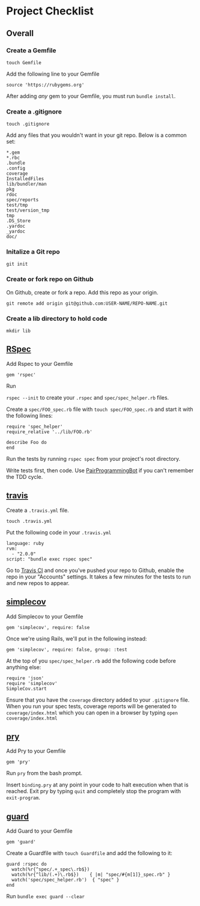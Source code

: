 # Project Checklist

## Overall

### Create a Gemfile

`touch Gemfile`

Add the following line to your Gemfile

`source 'https://rubygems.org'`

After adding *any* gem to your Gemfile, you must run `bundle install`. 

### Create a .gitignore

`touch .gitignore`

Add any files that you wouldn't want in your git repo. Below is a common set:

```
*.gem
*.rbc
.bundle
.config
coverage
InstalledFiles
lib/bundler/man
pkg
rdoc
spec/reports
test/tmp
test/version_tmp
tmp
.DS_Store
.yardoc
_yardoc
doc/
```

### Initalize a Git repo

`git init`

### Create or fork repo on Github

On Github, create or fork a repo. Add this repo as your origin.

`git remote add origin git@github.com:USER-NAME/REPO-NAME.git`

### Create a lib directory to hold code

`mkdir lib`

## [RSpec](https://github.com/rspec/rspec)

Add Rspec to your Gemfile

`gem 'rspec'`

Run 

`rspec --init` to create your `.rspec` and `spec/spec_helper.rb` files.

Create a `spec/FOO_spec.rb` file with `touch spec/FOO_spec.rb` and start it with the following lines:

```
require 'spec_helper'
require_relative '../lib/FOO.rb'

describe Foo do
end
```

Run the tests by running `rspec spec` from your project's root directory.

Write tests first, then code. Use [PairProgrammingBot](http://pairprogrammingbot.com/) if you can't remember the TDD cycle. 

## [travis](http://about.travis-ci.org/docs/user/languages/ruby/)

Create a `.travis.yml` file.

`touch .travis.yml`

Put the following code in your `.travis.yml`

```
language: ruby
rvm:
  - "2.0.0"
script: "bundle exec rspec spec"
```

Go to [Travis CI](https://travis-ci.org/) and once you've pushed your repo to Github, enable the repo in your "Accounts" settings. It takes a few minutes for the tests to run and new repos to appear. 

## [simplecov](https://github.com/colszowka/simplecov)

Add Simplecov to your Gemfile

`gem 'simplecov', require: false`

Once we're using Rails, we'll put in the following instead:

`gem 'simplecov', require: false, group: :test`

At the top of you `spec/spec_helper.rb` add the following code before anything else: 

```
require 'json'
require 'simplecov'
SimpleCov.start
```

Ensure that you have the `coverage` directory added to your `.gitignore` file. When you run your spec tests, coverage reports will be generated to `coverage/index.html` which you can open in a browser by typing `open coverage/index.html`

## [pry](https://github.com/pry/pry)

Add Pry to your Gemfile

`gem 'pry'`

Run `pry` from the bash prompt. 

Insert `binding.pry` at any point in your code to halt execution when that is reached. Exit pry by typing `quit` and completely stop the program with `exit-program`. 

## [guard](https://github.com/guard/guard)

Add Guard to your Gemfile

`gem 'guard'`

Create a Guardfile with `touch Guardfile` and add the following to it: 

```
guard :rspec do
  watch(%r{^spec/.+_spec\.rb$})
  watch(%r{^lib/(.+)\.rb$})    { |m| "spec/#{m[1]}_spec.rb" }
  watch('spec/spec_helper.rb')  { "spec" }
end
```

Run `bundle exec guard --clear` 

